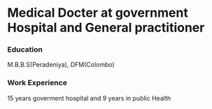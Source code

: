 # Medical Docter at government Hospital and General practitioner

### Education
M.B.B.S(Peradeniya), DFM(Colombo)
### Work Experience
15 years goverment hospital and 9 years in public Health
